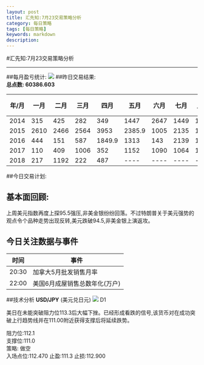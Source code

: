 ```yaml
---
layout: post
title: 汇先知:7月23交易策略分析
category: 每日策略
tags: [每日策略]
keywords: markdown
description:
---
```



#汇先知:7月23交易策略分析  

----------
##每月盈亏统计:
![](https://i.imgur.com/bb5gm95.png)
##昨日交易结果:  
**总点数: 60386.603**


| 年/月  | 一月 | 二月 |三月 | 四月 | 五月 | 六月  | 七月 |八月 | 九月 |十月| 十一月 |十二月 |
| -----|----- | ----- | ----- |----- | ----- |----- | ----- |----- | ----- |----- | ----- |-----|
| 2014| 315 |425 | 282 |349 | 1447|2647 | 1449 |1024 | 739 |2277 | 2512 |2092 |
| 2015| 2610 | 2466| 2564 |3953 | 2385.9 |1005 | 2135 |1147 | 1457 |759 | 1158.4 |304.6 |
| 2016| 444 |151 | 587 |1849.9 | 1313 |143 | 2139 |1355 |313 |1278.6 | 702 |1935 |
| 2017| 110 | 409 | 1006 |352 |1152 |1090 | 1064 |134 | 1959 |511| 422 |386|
| 2018| 217 | 1192 | 222 |487 | ---- |---- | ---- |---- | ---- |---- | ---- |---- |

##今日交易计划:


## 基本面回顾:
上周美元指数再度上探95.5强压,非美金银纷纷回落。不过特朗普关于美元强势的观点令个品种走势出现反转,美元跌破94.5,非美金银上演返攻。


## 今日关注数据与事件 ##
| 时间 | 事件 |
| ------ | ------ |
| 20:30 | 加拿大5月批发销售月率 |
| 22:00 | 美国6月成屋销售总数年化(万户) |


##技术分析
**USD/JPY**       (美元兑日元)
![](https://i.imgur.com/sZmPMgs.jpg)
 D1

美日在未能突破阻力位113.3后大幅下挫。已经形成看跌的信号,该货币对在成功突破上行趋势线并在111.00附近获得支撑后将延续跌势。

阻力位:112.1    
支撑位:111.0     
策略: 做空   
入场点位:112.470    止盈:111.3    止损:112.900
